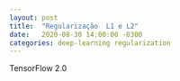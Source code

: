 ```yaml
---
layout: post
title:  "Regularização  L1 e L2"
date:   2020-08-30 14:00:00 -0300
categories: deep-learning regularization
---
```

TensorFlow 2.0
